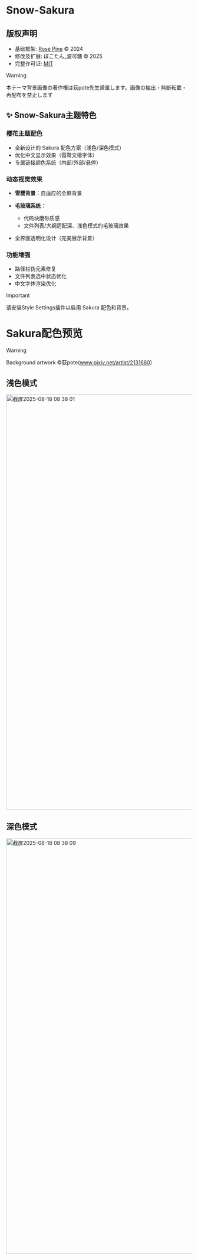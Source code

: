 # Snow-Sakura
## 版权声明
- 基础框架: [Rosé Pine](https://github.com/rose-pine/obsidian) © 2024  
- 修改及扩展: ぽこたん_波可糖 © 2025  
- 完整许可证: [MIT](LICENSE)
> [!WARNING]
> 本テーマ背景画像の著作権は荻pote先生帰属します。画像の抽出・無断転載・再配布を禁止します
## ✨ Snow-Sakura主题特色

### 樱花主题配色
- 全新设计的 Sakura 配色方案（浅色/深色模式）
- 优化中文显示效果（霞鹜文楷字体）
- 专属链接颜色系统（内部/外部/悬停）

### 动态视觉效果
- **雪樱背景**：自适应的全屏背景
 
- **毛玻璃系统**：
  - 代码块磨砂质感
  - 文件列表/大纲适配深、浅色模式的毛玻璃效果
- 全界面透明化设计（完美展示背景）

### 功能增强
- 路径栏伪元素修复
- 文件列表选中状态优化
- 中文字体渲染优化
> [!IMPORTANT]
> 请安装Style Settings插件以启用 Sakura 配色和背景。
# Sakura配色预览
> [!WARNING]
> Background artwork ©荻pote(www.pixiv.net/artist/2131660)
## 浅色模式
<img width="1822" height="1126" alt="截屏2025-08-18 08 38 01" src="https://github.com/user-attachments/assets/2ca34583-9782-4cad-adf6-c00aa4197075" />

## 深色模式
<img width="1822" height="1126" alt="截屏2025-08-18 08 38 09" src="https://github.com/user-attachments/assets/d94cb438-8dda-4226-b880-9e37d4039aaa" />

